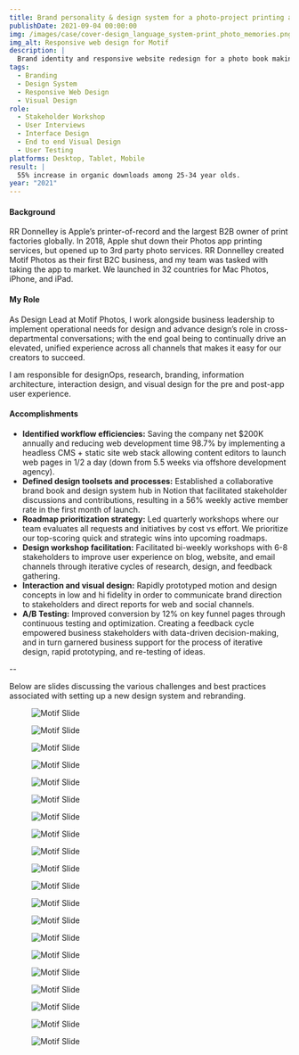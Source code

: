 ```yaml
---
title: Brand personality & design system for a photo-project printing app on iOS
publishDate: 2021-09-04 00:00:00
img: /images/case/cover-design_language_system-print_photo_memories.png
img_alt: Responsive web design for Motif
description: |
  Brand identity and responsive website redesign for a photo book making app.
tags:
  - Branding
  - Design System
  - Responsive Web Design
  - Visual Design
role:
  - Stakeholder Workshop
  - User Interviews
  - Interface Design
  - End to end Visual Design
  - User Testing
platforms: Desktop, Tablet, Mobile
result: |
  55% increase in organic downloads among 25-34 year olds.
year: "2021"
---
```


  <style>
      main p {
        max-width: 65ch;
      }
  </style>

#### Background

RR Donnelley is Apple’s printer-of-record and the largest B2B owner of print factories globally. In 2018, Apple shut down their Photos app printing services, but opened up to 3rd party photo services. RR Donnelley created Motif Photos as their first B2C business, and my team was tasked with taking the app to market. We launched in 32 countries for Mac Photos, iPhone, and iPad.

#### My Role

As Design Lead at Motif Photos, I work alongside business leadership to implement operational needs for design and advance design’s role in cross-departmental conversations; with the end goal being to continually drive an elevated, unified experience across all channels that makes it easy for our creators to succeed. 

I am responsible for designOps, research, branding, information architecture, interaction design, and visual design for the pre and post-app user experience.

#### Accomplishments

- **Identified workflow efficiencies:** 
Saving the company net $200K annually and reducing web development time 98.7% by implementing a headless CMS + static site web stack allowing content editors to launch web pages in 1/2 a day (down from 5.5 weeks via offshore development agency).
- **Defined design toolsets and processes:**
Established a collaborative brand book and design system hub in Notion that facilitated stakeholder discussions and contributions, resulting in a 56% weekly active member rate in the first month of launch.
- **Roadmap prioritization strategy:**
Led quarterly workshops where our team evaluates all requests and initiatives by cost vs effort. We prioritize our top-scoring quick and strategic wins into upcoming roadmaps.
- **Design workshop facilitation:**
Facilitated bi-weekly workshops with 6-8 stakeholders to improve user experience on blog, website, and email channels through iterative cycles of research, design, and feedback gathering.
- **Interaction and visual design:**
Rapidly prototyped motion and design concepts in low and hi fidelity in order to communicate brand direction to stakeholders and direct reports for web and social channels.
- **A/B Testing:**
Improved conversion by 12% on key funnel pages through continuous testing and optimization. Creating a feedback cycle empowered business stakeholders with data-driven decision-making, and in turn garnered business support for the process of iterative design, rapid prototyping, and re-testing of ideas.

--

Below are slides discussing the various challenges and best practices associated with setting up a new design system and rebranding.

<figure><img src="/images/case/motif1.jpg" alt="Motif Slide"></figure>
<figure><img src="/images/case/motif2.jpg" alt="Motif Slide"></figure>
<figure><img src="/images/case/motif3.jpg" alt="Motif Slide"></figure>
<figure><img src="/images/case/motif4.jpg" alt="Motif Slide"></figure>
<figure><img src="/images/case/motif5.jpg" alt="Motif Slide"></figure>
<figure><img src="/images/case/motif6.jpg" alt="Motif Slide"></figure>
<figure><img src="/images/case/motif7.jpg" alt="Motif Slide"></figure>
<figure><img src="/images/case/motif8.jpg" alt="Motif Slide"></figure>
<figure><img src="/images/case/motif9.jpg" alt="Motif Slide"></figure>
<figure><img src="/images/case/motif10.jpg" alt="Motif Slide"></figure>
<figure><img src="/images/case/motif11.jpg" alt="Motif Slide"></figure>
<figure><img src="/images/case/motif12.jpg" alt="Motif Slide"></figure>
<figure><img src="/images/case/motif13.jpg" alt="Motif Slide"></figure>
<figure><img src="/images/case/motif14.jpg" alt="Motif Slide"></figure>
<figure><img src="/images/case/motif15.jpg" alt="Motif Slide"></figure>
<figure><img src="/images/case/motif16.jpg" alt="Motif Slide"></figure>
<figure><img src="/images/case/motif17.jpg" alt="Motif Slide"></figure>
<figure><img src="/images/case/motif18.jpg" alt="Motif Slide"></figure>
<figure><img src="/images/case/motif19.jpg" alt="Motif Slide"></figure>
<figure><img src="/images/case/motif20.jpg" alt="Motif Slide"></figure>


